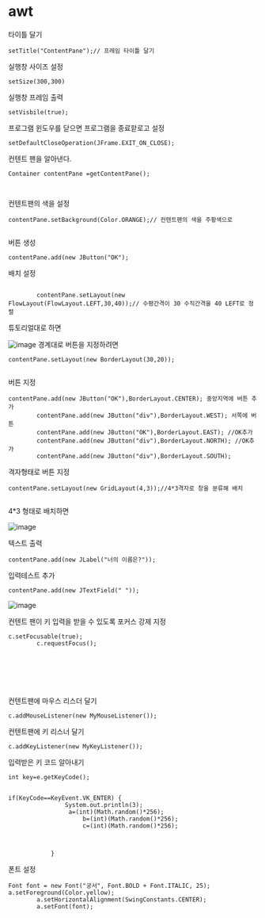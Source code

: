 # awt

타이틀 달기
```
setTitle("ContentPane");// 프레임 타이틀 달기
```

실행창 사이즈 설정

```
setSize(300,300)

```
실행창 프레임 출력
```
setVisbile(true);
```
프로그램 윈도우를 닫으면 프로그램을 종료핟로고 설정
```
setDefaultCloseOperation(JFrame.EXIT_ON_CLOSE);

```
컨텐트 팬을 알아낸다.
```
Container contentPane =getContentPane();



```

컨텐트팬의 색을 설정
```
contentPane.setBackground(Color.ORANGE);// 컨텐트팬의 색을 주황색으로
		

```
버튼 생성
```
contentPane.add(new JButton("OK");

```
배치 설정
```

		contentPane.setLayout(new FlowLayout(FlowLayout.LEFT,30,40));// 수평간격이 30 수직간격을 40 LEFT로 정렬
```

튜토리얼대로 하면

![image](https://user-images.githubusercontent.com/100903674/216833453-4e95f471-d70b-4f34-a78f-8c78799195dc.png)
경계대로 버튼을 지정하려면

```
contentPane.setLayout(new BorderLayout(30,20));


```
버튼 지정
```
contentPane.add(new JButton("OK"),BorderLayout.CENTER); 중앙지역에 버튼 추가
		contentPane.add(new JButton("div"),BorderLayout.WEST); 서쪽에 버튼 
		contentPane.add(new JButton("OK"),BorderLayout.EAST); //OK추가
		contentPane.add(new JButton("div"),BorderLayout.NORTH); //OK추가
		contentPane.add(new JButton("div"),BorderLayout.SOUTH);
```
격자형태로 버튼 지정
```
contentPane.setLayout(new GridLayout(4,3));//4*3격자로 창을 분류해 배치


```

4*3 형태로 배치하면

![image](https://user-images.githubusercontent.com/100903674/216835989-2c022528-b11d-4692-9bf5-738863bf855c.png)

텍스트 출력
```
contentPane.add(new JLabel("너의 이름은?")); 
```

입력테스트 추가
```
contentPane.add(new JTextField(" ")); 
```

![image](https://user-images.githubusercontent.com/100903674/216836490-fdbfff3d-92df-4dec-b80d-1bb16c26d5f5.png)

컨텐트 팬이 키 입력을 받을 수 있도록 포커스 강제 지정

```
c.setFocusable(true);
		c.requestFocus();
	



```
```



```

컨텐트팬에 마우스 리스더 달기
```
c.addMouseListener(new MyMouseListener());

```

컨텐트팬에 키 리스너 달기
```
c.addKeyListener(new MyKeyListener());
```
입력받은 키 코드 알아내기
```
int key=e.getKeyCode();
```
```

if(KeyCode==KeyEvent.VK_ENTER) {
				System.out.println(3);
				 a=(int)(Math.random()*256);
					 b=(int)(Math.random()*256);
					 c=(int)(Math.random()*256);
			
			
			
			}

```
폰트 설정
```
Font font = new Font("궁서", Font.BOLD + Font.ITALIC, 25);
a.setForeground(Color.yellow);
		a.setHorizontalAlignment(SwingConstants.CENTER);
		a.setFont(font);

```

